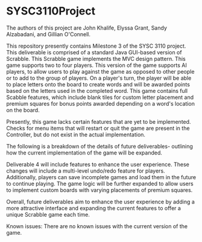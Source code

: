# SYSC3110Project

The authors of this project are John Khalife, Elyssa Grant, Sandy Alzabadani, and Gillian O'Connell.

This repository presently contains Milestone 3 of the SYSC 3110 project. This deliverable is comprised of a standard Java GUI-based version of Scrabble. This Scrabble game implements the MVC design pattern. This game supports two to four players. This version of the game supports AI players, to allow users to play against the game as opposed to other people or to add to the group of players. On a player's turn, the player will be able to place letters onto the board to create words and will be awarded points based on the letters used in the completed word. This game contains full Scabble features, which include blank tiles for custom letter placement and premium squares for bonus points awarded depending on a word's location on the board.

Presently, this game lacks certain features that are yet to be implemented. Checks for menu items that will restart or quit the game are present in the Controller, but do not exist in the actual implementation.

The following is a breakdown of the details of future deliverables- outlining how the current implementation of the game will be expanded.

Deliverable 4 will include features to enhance the user experience. These changes will include a multi-level undo/redo feature for players. Additionally, players can save incomplete games and load them in the future to continue playing. The game logic will be further expanded to allow users to implement custom boards with varying placements of premium squares.

Overall, future deliverables aim to enhance the user experience by adding a more attractive interface and expanding the current features to offer a unique Scrabble game each time.

Known issues:
There are no known issues with the current version of the game.

